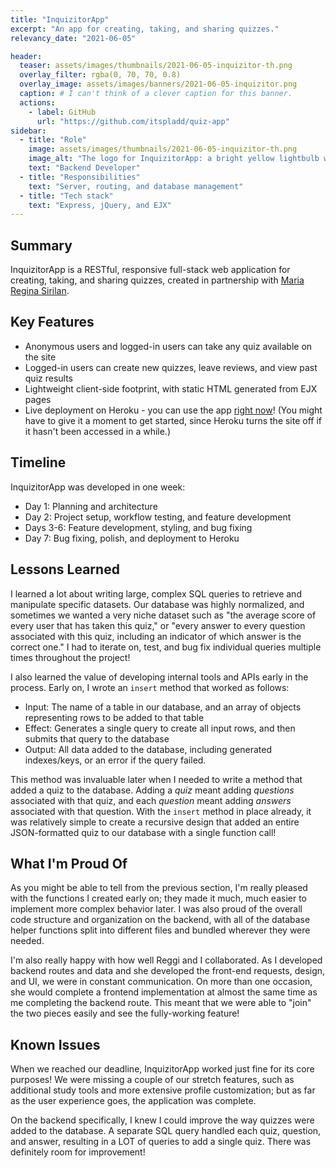 ```yaml
---
title: "InquizitorApp"
excerpt: "An app for creating, taking, and sharing quizzes."
relevancy_date: "2021-06-05"

header:
  teaser: assets/images/thumbnails/2021-06-05-inquizitor-th.png
  overlay_filter: rgba(0, 70, 70, 0.8)
  overlay_image: assets/images/banners/2021-06-05-inquizitor.png
  caption: # I can't think of a clever caption for this banner.
  actions:
    - label: GitHub
      url: "https://github.com/itspladd/quiz-app"
sidebar:
  - title: "Role"
    image: assets/images/thumbnails/2021-06-05-inquizitor-th.png
    image_alt: "The logo for InquizitorApp: a bright yellow lightbulb with a checkmark inside."
    text: "Backend Developer"
  - title: "Responsibilities"
    text: "Server, routing, and database management"
  - title: "Tech stack"
    text: "Express, jQuery, and EJX"
---
```


## Summary

InquizitorApp is a RESTful, responsive full-stack web application for creating, taking, and sharing quizzes, created in partnership with [Maria Regina Sirilan](https://github.com/ahhreggi).

## Key Features

<!-- What important technologies, features, etc were in this project? -->
- Anonymous users and logged-in users can take any quiz available on the site
- Logged-in users can create new quizzes, leave reviews, and view past quiz results
- Lightweight client-side footprint, with static HTML generated from EJX pages
- Live deployment on Heroku - you can use the app [right now](https://inquizitor-app.herokuapp.com)! (You might have to give it a moment to get started, since Heroku turns the site off if it hasn't been accessed in a while.)

## Timeline

<!-- How long did it take? -->
InquizitorApp was developed in one week:

- Day 1: Planning and architecture
- Day 2: Project setup, workflow testing, and feature development
- Days 3-6: Feature development, styling, and bug fixing
- Day 7: Bug fixing, polish, and deployment to Heroku

## Lessons Learned

<!-- What new skills did I learn? What roadblocks did I encounter? What challenges did I overcome? -->
I learned a lot about writing large, complex SQL queries to retrieve and manipulate specific datasets. Our database was highly normalized, and sometimes we wanted a very niche dataset such as "the average score of every user that has taken this quiz," or "every answer to every question associated with this quiz, including an indicator of which answer is the correct one." I had to iterate on, test, and bug fix individual queries multiple times throughout the project!

I also learned the value of developing internal tools and APIs early in the process. Early on, I wrote an `insert` method that worked as follows:

- Input: The name of a table in our database, and an array of objects representing rows to be added to that table
- Effect: Generates a single query to create all input rows, and then submits that query to the database
- Output: All data added to the database, including generated indexes/keys, or an error if the query failed.

This method was invaluable later when I needed to write a method that added a quiz to the database. Adding a *quiz* meant adding *questions* associated with that quiz, and each *question* meant adding *answers* associated with that question. With the `insert` method in place already, it was relatively simple to create a recursive design that added an entire JSON-formatted quiz to our database with a single function call!

## What I'm Proud Of

<!-- What am I particularly happy about from this project? -->
As you might be able to tell from the previous section, I'm really pleased with the functions I created early on; they made it much, much easier to implement more complex behavior later. I was also proud of the overall code structure and organization on the backend, with all of the database helper functions split into different files and bundled wherever they were needed.

I'm also really happy with how well Reggi and I collaborated. As I developed backend routes and data and she developed the front-end requests, design, and UI, we were in constant communication. On more than one occasion, she would complete a frontend implementation at almost the same time as me completing the backend route. This meant that we were able to "join" the two pieces easily and see the fully-working feature!

## Known Issues

<!-- Optional: what needs to be addressed? -->
When we reached our deadline, InquizitorApp worked just fine for its core purposes! We were missing a couple of our stretch features, such as additional study tools and more extensive profile customization; but as far as the user experience goes, the application was complete.

On the backend specifically, I knew I could improve the way quizzes were added to the database. A separate SQL query handled each quiz, question, and answer, resulting in a LOT of queries to add a single quiz. There was definitely room for improvement!
